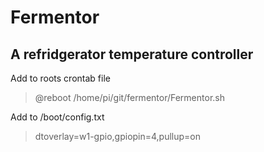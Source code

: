 # Fermentor
## A refridgerator temperature controller 

Add to roots crontab file
>@reboot /home/pi/git/fermentor/Fermentor.sh

Add to /boot/config.txt
>dtoverlay=w1-gpio,gpiopin=4,pullup=on
